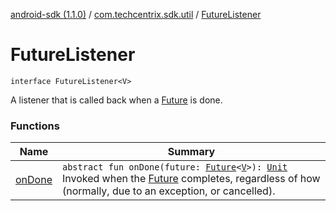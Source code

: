 [android-sdk (1.1.0)](../../index.md) / [com.techcentrix.sdk.util](../index.md) / [FutureListener](./index.md)

# FutureListener

`interface FutureListener<V>`

A listener that is called back when a [Future](https://developer.android.com/reference/java/util/concurrent/Future.html) is done.

### Functions

| Name | Summary |
|---|---|
| [onDone](on-done.md) | `abstract fun onDone(future: `[`Future`](https://developer.android.com/reference/java/util/concurrent/Future.html)`<`[`V`](index.md#V)`>): `[`Unit`](https://kotlinlang.org/api/latest/jvm/stdlib/kotlin/-unit/index.html)<br>Invoked when the [Future](https://developer.android.com/reference/java/util/concurrent/Future.html) completes, regardless of how (normally, due to an exception, or cancelled). |
